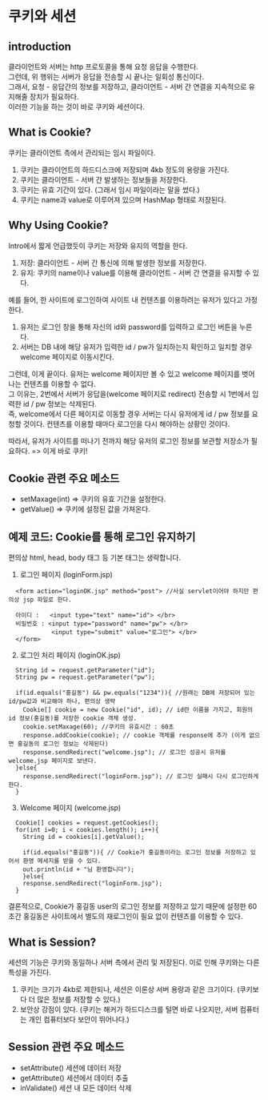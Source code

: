 쿠키와 세션
==============
## introduction
클라이언트와 서버는 http 프로토콜을 통해 요청 응답을 수행한다.  
그런데, 위 행위는 서버가 응답을 전송할 시 끝나는 일회성 통신이다.  
그래서, 요청 - 응답간의 정보를 저장하고, 클라이언트 - 서버 간 연결을 지속적으로 유지해줄 장치가 필요하다.  
이러한 기능을 하는 것이 바로 쿠키와 세션이다.  

## What is Cookie?  
쿠키는 클라이언트 측에서 관리되는 임시 파일이다.  
1. 쿠키는 클라이언트의 하드디스크에 저장되며 4kb 정도의 용량을 가진다.
2. 쿠키는 클라이언트 - 서버 간 발생하는 정보들을 저장한다.
3. 쿠키는 유효 기간이 있다. (그래서 임시 파일이라는 말을 썼다.)
4. 쿠키는 name과 value로 이루어져 있으며 HashMap 형태로 저장된다.

## Why Using Cookie?  
Intro에서 짧게 언급했듯이 쿠키는 저장와 유지의 역할을 한다.  
1. 저장: 클라이언트 - 서버 간 통신에 의해 발생한 정보를 저장한다.
2. 유지: 쿠키의 name이나 value를 이용해 클라이언트 - 서버 간 연결을 유지할 수 있다.

예를 들어, 한 사이트에 로그인하여 사이트 내 컨텐츠를 이용하려는 유저가 있다고 가정한다.  
1. 유저는 로그인 창을 통해 자신의 id와 password를 입력하고 로그인 버튼을 누른다.
2. 서버는 DB 내에 해당 유저가 입력한 id / pw가 일치하는지 확인하고 일치할 경우 welcome 페이지로 이동시킨다.

그런데, 이게 끝이다. 유저는 welcome 페이지만 볼 수 있고 welcome 페이지를 벗어나는 컨텐츠를 이용할 수 없다.  
그 이유는, 2번에서 서버가 응답을(welcome 페이지로 redirect) 전송할 시 1번에서 입력한 id / pw 정보는 삭제된다.  
즉, welcome에서 다른 페이지로 이동할 경우 서버는 다시 유저에게 id / pw 정보를 요청할 것이다. 컨텐츠를 이용할 때마다 로그인을 다시 해야하는 상황인 것이다.

따라서, 유저가 사이트를 떠나기 전까지 해당 유저의 로그인 정보를 보관할 저장소가 필요하다. => 이게 바로 쿠키!

## Cookie 관련 주요 메소드  
- setMaxage(int) => 쿠키의 유효 기간을 설정한다.
- getValue() => 쿠키에 설정된 값을 가져온다.


## 예제 코드: Cookie를 통해 로그인 유지하기  
편의상 html, head, body 태그 등 기본 태그는 생략합니다.  

1. 로그인 페이지 (loginForm.jsp)

```
  <form action="loginOK.jsp" method="post"> //사실 servlet이어야 하지만 편의상 jsp 파일로 한다.
  
  아이디 :   <input type="text" name="id"> </br>
  비밀번호 : <input type="password" name="pw"> </br>
            <input type="submit" value="로그인"> </br>            
  </form>
```

2. 로그인 처리 페이지 (loginOK.jsp)
```
  String id = request.getParameter("id");
  String pw = request.getParameter("pw");
  
  if(id.equals("홍길동") && pw.equals("1234")){ //원래는 DB에 저장되어 있는 id/pw값과 비교해야 하나, 편의상 생략
    Cookie[] cookie = new Cookie("id", id); // id란 이름을 가지고, 회원의 id 정보(홍길동)를 저장한 cookie 객체 생성.
    cookie.setMaxage(60); //쿠키의 유효시간 : 60초
    response.addCookie(cookie); // cookie 객체를 response에 추가 (이게 없으면 홍길동의 로그인 정보는 삭제된다)
    response.sendRedirect("welcome.jsp"); // 로그인 성공시 유저를 welcome.jsp 페이지로 보낸다.
  }else{
    response.sendRedirect("loginForm.jsp"); // 로그인 실패시 다시 로그인하게 한다.
  }
```

3. Welcome 페이지 (welcome.jsp)
```
  Cookie[] cookies = request.getCookies();
  for(int i=0; i < cookies.length(); i++){
    String id = cookies[i].getValue();
    
    if(id.equals("홍길동")){ // Cookie가 홍길동이라는 로그인 정보를 저장하고 있어서 환영 메세지를 받을 수 있다.
    out.println(id + "님 환영합니다");
    }else{
    response.sendRedirect("loginForm.jsp");
  }
```

결론적으로, Cookie가 홍길동 user의 로그인 정보를 저장하고 있기 때문에 설정한 60초간 홍길동은 사이트에서 별도의 재로그인이 필요 없이 컨텐츠를 이용할 수 있다.

## What is Session? 
세션의 기능은 쿠키와 동일하나 서버 측에서 관리 및 저장된다. 이로 인해 쿠키와는 다른 특성을 가진다.
1. 쿠키는 크기가 4kb로 제한되나, 세션은 이론상 서버 용량과 같은 크기이다. (쿠키보다 더 많은 정보를 저장할 수 있다.)
2. 보안상 강점이 있다. (쿠키는 해커가 하드디스크를 털면 바로 나오지만, 서버 컴퓨터는 개인 컴퓨터보다 보안이 뛰어나다.)

## Session 관련 주요 메소드
- setAttribute() 세션에 데이터 저장
- getAttribute() 세션에서 데이터 추출
- inValidate() 세션 내 모든 데이터 삭제
